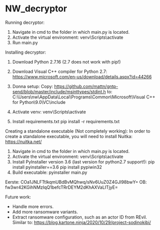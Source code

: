 # NW_decryptor

Running decryptor:
1. Navigate in cmd to the folder in which main.py is located.
2. Activate the virtual environment:
venv\Scripts\activate
3. Run main.py


Installing decryptor:
1. Download Python 2.7.16 (2.7 does not work with pip!)
2. Download Visual C++ compiler for Python 2.7:
https://www.microsoft.com/en-us/download/details.aspx?id=44266
3. Donna setup:
Copy:
https://github.com/mattn/gntp-send/blob/master/include/msinttypes/stdint.h
to:
C:\Users\nw\AppData\Local\Programs\Common\Microsoft\Visual C++ for Python\9.0\VC\include

5. Activate venv:
venv\Scripts\activate

4. Install requirements.txt
pip install -r requirements.txt



Creating a standalone executable (Not completely working):
In order to create a standalone executable, you will need to install Nuitka:
https://nuitka.net/

1. Navigate in cmd to the folder in which main.py is located.
2. Activate the virtual environment:
	venv\Scripts\activate
3. Install PyInstaller version 3.6 (last version for python2.7 support!):
pip install pyinstaller==3.6
pip install pypiwin32
4. Build executable:
pyinstaller main.py




Eerste: COa1JNLFTtIkqmUBdBvMQhwq/sNv6UuZ0Z4GJl98bwY=
OB: fw3wr42KGihNMzIqQ1befcTRrDEYM2dKhAXVaLITjyE=


Future work:
- Handle more errors.
- Add more ransomware variants.
- Extract ransomware configuration, such as an actor ID from REvil. Similar to: https://blog.kartone.ninja/2020/10/29/project-sodinokibi/

